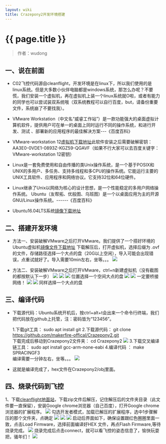```yaml
---
layout: wiki
title: Crazepony2开发环境搭建
---
```


# {{ page.title }}

> 作者：wudong

## 一、说在前面
+ C02飞控代码源自cleanflight，开发环境是在linux下，所以我们使用的是linux系统。但是大多数小伙伴电脑都是windows系统，那怎么办呢？不要慌，我们安装一个虚拟机，再在虚拟机上装一个linux系统就O啦，或者有能力的同学也可以尝试装双系统哦（双系统教程可以自行百度，but，请备份重要文件，系统崩了不要找我）。

+ VMware Workstation（中文名“威睿工作站”）是一款功能强大的桌面虚拟计算机软件，提供用户可在单一的桌面上同时运行不同的操作系统，和进行开发、测试 、部署新的应用程序的最佳解决方案---《百度百科》

+ VMware-workstation 12[虚拟机下载地址](http://pan.baidu.com/s/1jIiHVBC)此软件安装之后需要破解密钥：AA3E0-0VDE1-0893Z-KGZ59-QGAVF（如果不行大家可以去百度关键字：VMware-workstation 12密钥）

+ Linux是一套免费使用和自由传播的类Unix操作系统，是一个基于POSIX和UNIX的多用户、多任务、支持多线程和多CPU的操作系统。它能运行主要的UNIX工具软件、应用程序和网络协议。它支持32位和64位硬件。

+ Linux继承了Unix以网络为核心的设计思想，是一个性能稳定的多用户网络操作系统。
Ubuntu（友帮拓、优般图、乌班图）是一个以桌面应用为主的开源GNU/Linux操作系统。------《百度百科》

+ Ubuntu16.04LTS系统[镜像下载地址](http://pan.baidu.com/s/1i5FnYOP)

## 二、搭建开发环境
* 方法一、安装破解VMware之后打开VMware。我们提供了一个搭好环境的Ubuntu虚拟机[镜像文件下载地址](http://pan.baidu.com/s/1cMol5s)
下载解压后，打开虚拟机，选择后缀为 .ovf的文件，存储路径选择一个大点的盘（20G以上空闲），导入可能会出现错误，点重试就好了。导入需要10min左右，坐等。。。
	![](/assets/img/C2-environment-1.png)

* 方法二、安装破解VMware之后打开VMware，ctrl+n新建虚拟机（没有截图的都按默认下一步）
	![](/assets/img/C2-environment-2.png)
	![](/assets/img/C2-environment-3.png)
	![](/assets/img/C2-environment-4.png)
位置选择一个空间大点的盘
	![](/assets/img/C2-environment-5.png)
	![](/assets/img/C2-environment-6.png)
一定要桥接网络！
	![](/assets/img/C2-environment-7.png)
	![](/assets/img/C2-environment-8.png) 
同样选择一个大点的盘

## 三、编译代码
* 下载源代码：Ubuntu系统开机后，按ctrl+alt+t会出来一个命令行终端，我们把代码放在github上托管，注：密码皆为“123456”。

	1.下载git工具：
		sudo apt install git
	2.下载源代码：
		git clone https://github.com/makerfire-offical/Crazepony2.git	
	下载完成后移动到Crazepony2文件夹：
		cd  Crazepony2
		![](/assets/img/C2-environment-9.png)
	3.下载交叉编译链工具：
		sudo apt install gcc-arm-none-eabi
	4.编译代码 ：
		make SPRACINGF3		
	编译需要一分钟左右，坐等。。。
	![](/assets/img/C2-environment-10.png)
+ 这就是编译完成了，hex文件在Crazepony2/obj里面。

## 四、烧录代码到飞控
1、下载[cleanflight地面站](https://github.com/cleanflight/cleanflight-configurator)，下载zip文件后解压，记住解压后的文件夹目录（此文件要一直保留），安装Google chrome浏览器（自己百度），打开Google chrome浏览器的扩展程序。
	![](/assets/img/C2-environment-11.png)
勾选开发者模式，加载已解压的扩展程序，选中1步骤解压的那个文件夹，点确定
	![](/assets/img/C2-environment-12.png)
	![](/assets/img/C2-environment-13.png)
	![](/assets/img/C2-environment-14.png)
启动后界面如下，确保设置跟红色圈圈里面一致，点击Load Firmware，选择前面编译好HEX
文件，再点Flash Firmware,等待烧录完成。
	![](/assets/img/C2-environment-15.png)
烧录完成后点击connect，就可以看飞控的姿态信息了，愉快玩耍把，骚年们！
	![](/assets/img/C2-environment-16.png)